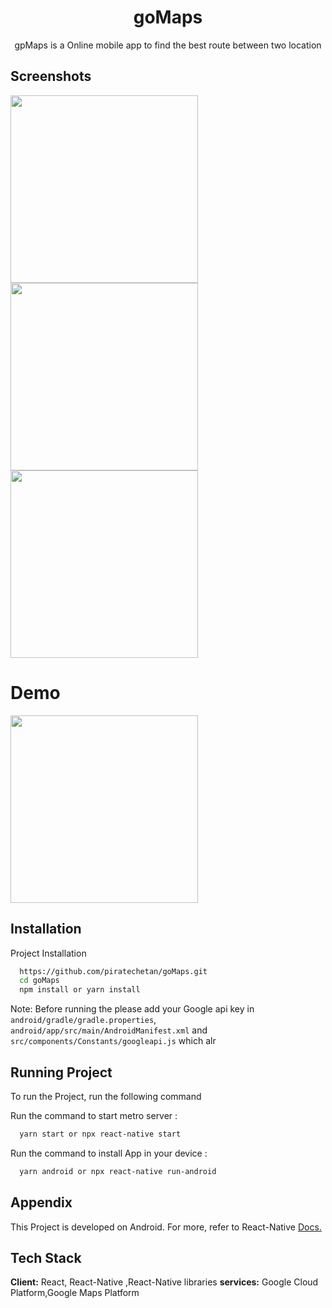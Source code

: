 <h1 align="center">goMaps</h1>

<p align="center">gpMaps is a Online mobile app to find the best route between two location</p>

## Screenshots
<img src="https://www.linkpicture.com/q/WhatsApp-Image-2022-02-04-at-9.48.48-AM.jpeg" width=300 align="left"/>
<img src="https://www.linkpicture.com/q/WhatsApp-Image-2022-02-04-at-9.48.47-AM-1.jpeg" width=300 />
<img src="https://www.linkpicture.com/q/WhatsApp-Image-2022-02-04-at-9.48.47-AM.jpeg" width=300 />

<h1 align="left">Demo</h1>
<img src="https://s10.gifyu.com/images/goMapsd54b30be12652d6f.md.gif" width=300  />




## Installation

Project Installation

```bash
  https://github.com/piratechetan/goMaps.git
  cd goMaps
  npm install or yarn install
```
Note: Before running the please add your Google api key in 
```android/gradle/gradle.properties```,
```android/app/src/main/AndroidManifest.xml``` and 
```src/components/Constants/googleapi.js``` which alr
## Running Project

To run the Project, run the following command

Run the command to start metro server :

```bash
  yarn start or npx react-native start
```

Run the command to install App in your device :

```bash
  yarn android or npx react-native run-android
```

## Appendix

This Project is developed on Android. For more, refer to React-Native [Docs.](https://reactnative.dev/docs/getting-started)

## Tech Stack

**Client:** React, React-Native ,React-Native libraries
**services:** Google Cloud Platform,Google Maps Platform
